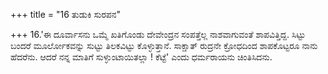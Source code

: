 +++
title = "16 ತುಡುಕಿ ಸುರಪನ"

+++
16.'ಈ ದೂರ್ವಾಸನು ಒಮ್ಮೆ ಖತಿಗೊಂಡು ದೇವೇಂದ್ರನ ಸಂಪತ್ತೆಲ್ಲ ನಾಶವಾಗುವಂತೆ ಶಾಪವಿತ್ತಿದ್ದ. ಸಿಟ್ಟು ಬಂದರೆ ಮೂರ್ಲೋಕವನ್ನು ಸುಟ್ಟು ತಿಲಕವಿಟ್ಟು ಕೊಳ್ಳುತ್ತಾನೆ.  ಸಾಕ್ಷಾತ್ ರುದ್ರನೇ ಕ್ರೋಧದಿಂದ ಶಾಪಕೊಟ್ಟರೂ ನಾನು ಹೆದರೆನು. ಆದರೆ ನನ್ನ ಮಾತಿಗೆ ಸುಳ್ಳುಂಟಾಯಿತಲ್ಲಾ ! ಕೆಟ್ಟೆ' ಎಂದು ಧರ್ಮರಾಯನು ಚಿಂತಿಸಿದನು.